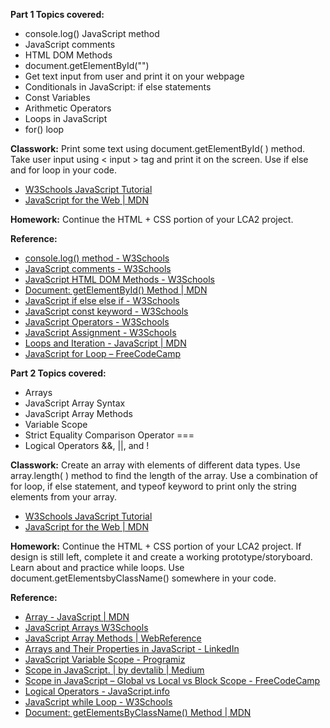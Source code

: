 **Part 1 Topics covered:**
- console.log() JavaScript method
- JavaScript comments
- HTML DOM Methods
- document.getElementById("")
- Get text input from user and print it on your webpage
- Conditionals in JavaScript: if else statements
- Const Variables
- Arithmetic Operators
- Loops in JavaScript
- for() loop

**Classwork:** Print some text using document.getElementById( ) method. Take user input using < input > tag and print it on the screen. Use if else and for loop in your code.

- [W3Schools JavaScript Tutorial](https://www.w3schools.com/js/DEFAULT.asp)
- [JavaScript for the Web | MDN](https://developer.mozilla.org/en-US/docs/Learn_web_development/Getting_started/Your_first_website/Adding_interactivity)

**Homework:** Continue the HTML + CSS portion of your LCA2 project. 

**Reference:**
- [console.log() method - W3Schools](https://www.w3schools.com/jsref/met_console_log.asp)
- [JavaScript comments - W3Schools](https://www.w3schools.com/js/js_comments.asp)
- [JavaScript HTML DOM Methods - W3Schools](https://www.w3schools.com/js/js_htmldom_methods.asp)
- [Document: getElementById() Method | MDN](https://developer.mozilla.org/en-US/docs/Web/API/Document/getElementById)
- [JavaScript if else else if - W3Schools](https://www.w3schools.com/js/js_if_else.asp)
- [JavaScript const keyword - W3Schools](https://www.w3schools.com/js/js_const.asp)
- [JavaScript Operators - W3Schools](https://www.w3schools.com/JS/js_operators.asp)
- [JavaScript Assignment - W3Schools](https://www.w3schools.com/JS/js_assignment.asp)
- [Loops and Iteration - JavaScript | MDN](https://developer.mozilla.org/en-US/docs/Web/JavaScript/Guide/Loops_and_iteration)
- [JavaScript for Loop – FreeCodeCamp](https://www.freecodecamp.org/news/javascript-for-loops/)

**Part 2 Topics covered:**
- Arrays
- JavaScript Array Syntax
- JavaScript Array Methods
- Variable Scope
- Strict Equality Comparison Operator ===
- Logical Operators &&, ||, and !

**Classwork:** Create an array with elements of different data types. Use array.length( ) method to find the length of the array. Use a combination of for loop, if else statement, and typeof keyword to print only the string elements from your array.

- [W3Schools JavaScript Tutorial](https://www.w3schools.com/js/DEFAULT.asp)
- [JavaScript for the Web | MDN](https://developer.mozilla.org/en-US/docs/Learn_web_development/Getting_started/Your_first_website/Adding_interactivity)

**Homework:**  Continue the HTML + CSS portion of your LCA2 project. If design is still left, complete it and create a working prototype/storyboard. Learn about and practice while loops. Use document.getElementsbyClassName() somewhere in your code.


**Reference:**

- [Array - JavaScript | MDN](https://developer.mozilla.org/en-US/docs/Web/JavaScript/Reference/Global_Objects/Array)
- [JavaScript Arrays W3Schools](https://www.w3schools.com/JS/js_arrays.asp)
- [JavaScript Array Methods | WebReference](https://webreference.com/javascript/basics/array-methods/)
- [Arrays and Their Properties in JavaScript - LinkedIn](https://www.linkedin.com/pulse/arrays-properties-javascript-laurence-svekis-)
- [JavaScript Variable Scope - Programiz](https://www.programiz.com/javascript/variable-scope)
- [Scope in JavaScript. | by devtalib | Medium](https://medium.com/@mohdtalib.dev/scope-in-javascript-1cb380bba2a3)
- [Scope in JavaScript – Global vs Local vs Block Scope - FreeCodeCamp](https://www.freecodecamp.org/news/scope-in-javascript-global-vs-local-vs-block-scope)
- [Logical Operators - JavaScript.info](https://javascript.info/logical-operators)
- [JavaScript while Loop - W3Schools](https://www.w3schools.com/js/js_loop_while.asp)
- [Document: getElementsByClassName() Method | MDN](https://developer.mozilla.org/en-US/docs/Web/API/Document/getElementsByClassName)
